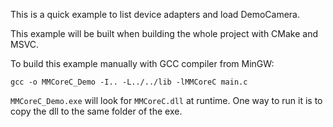 This is a quick example to list device adapters and load DemoCamera.

This example will be built when building the whole project with CMake and MSVC.

To build this example manually with GCC compiler from MinGW:
```
gcc -o MMCoreC_Demo -I.. -L../../lib -lMMCoreC main.c
```

`MMCoreC_Demo.exe` will look for `MMCoreC.dll` at runtime. One way to run it is to copy the dll to the same folder of the exe.
